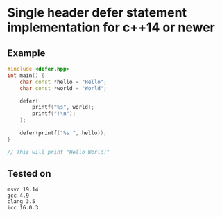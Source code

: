 # Single header defer statement implementation for c++14 or newer

## Example
```cpp
#include <defer.hpp>
int main() {
    char const *hello = "Hello";
    char const *world = "World";

    defer(
        printf("%s", world);
        printf("!\n");
    );
    
    defer(printf("%s ", hello));
}

// This will print "Hello World!"
```

## Tested on
```
msvc 19.14
gcc 4.9
clang 3.5
icc 16.0.3
```
